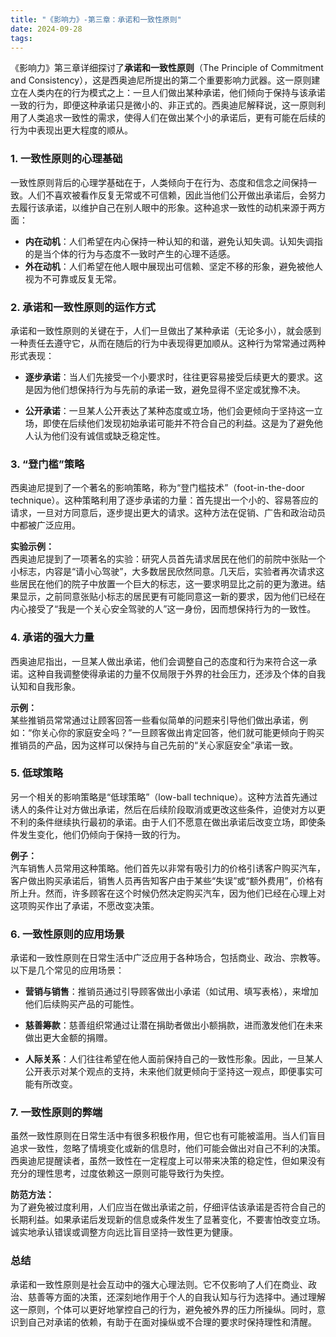 ```yaml
---
title: "《影响力》-第三章：承诺和一致性原则"
date: 2024-09-28
tags: 
---
```

《影响力》第三章详细探讨了**承诺和一致性原则**（The Principle of Commitment and Consistency），这是西奥迪尼所提出的第二个重要影响力武器。这一原则建立在人类内在的行为模式之上：一旦人们做出某种承诺，他们倾向于保持与该承诺一致的行为，即便这种承诺只是微小的、非正式的。西奥迪尼解释说，这一原则利用了人类追求一致性的需求，使得人们在做出某个小的承诺后，更有可能在后续的行为中表现出更大程度的顺从。

### 1. 一致性原则的心理基础
一致性原则背后的心理学基础在于，人类倾向于在行为、态度和信念之间保持一致。人们不喜欢被看作反复无常或不可信赖，因此当他们公开做出承诺后，会努力去履行该承诺，以维护自己在别人眼中的形象。这种追求一致性的动机来源于两方面：
- **内在动机**：人们希望在内心保持一种认知的和谐，避免认知失调。认知失调指的是当个体的行为与态度不一致时产生的心理不适感。
- **外在动机**：人们希望在他人眼中展现出可信赖、坚定不移的形象，避免被他人视为不可靠或反复无常。

### 2. 承诺和一致性原则的运作方式
承诺和一致性原则的关键在于，人们一旦做出了某种承诺（无论多小），就会感到一种责任去遵守它，从而在随后的行为中表现得更加顺从。这种行为常常通过两种形式表现：

- **逐步承诺**：当人们先接受一个小要求时，往往更容易接受后续更大的要求。这是因为他们想保持行为与先前的承诺一致，避免显得不坚定或犹豫不决。
  
- **公开承诺**：一旦某人公开表达了某种态度或立场，他们会更倾向于坚持这一立场，即使在后续他们发现初始承诺可能并不符合自己的利益。这是为了避免他人认为他们没有诚信或缺乏稳定性。

### 3. “登门槛”策略
西奥迪尼提到了一个著名的影响策略，称为“登门槛技术”（foot-in-the-door technique）。这种策略利用了逐步承诺的力量：首先提出一个小的、容易答应的请求，一旦对方同意后，逐步提出更大的请求。这种方法在促销、广告和政治动员中都被广泛应用。

**实验示例：**  
西奥迪尼提到了一项著名的实验：研究人员首先请求居民在他们的前院中张贴一个小标志，内容是“请小心驾驶”，大多数居民欣然同意。几天后，实验者再次请求这些居民在他们的院子中放置一个巨大的标志，这一要求明显比之前的更为激进。结果显示，之前同意张贴小标志的居民更有可能同意这一新的要求，因为他们已经在内心接受了“我是一个关心安全驾驶的人”这一身份，因而想保持行为的一致性。

### 4. 承诺的强大力量
西奥迪尼指出，一旦某人做出承诺，他们会调整自己的态度和行为来符合这一承诺。这种自我调整使得承诺的力量不仅局限于外界的社会压力，还涉及个体的自我认知和自我形象。

**示例：**  
某些推销员常常通过让顾客回答一些看似简单的问题来引导他们做出承诺，例如：“你关心你的家庭安全吗？”一旦顾客做出肯定回答，他们就可能更倾向于购买推销员的产品，因为这样可以保持与自己先前的“关心家庭安全”承诺一致。

### 5. 低球策略
另一个相关的影响策略是“低球策略”（low-ball technique）。这种方法首先通过诱人的条件让对方做出承诺，然后在后续阶段取消或更改这些条件，迫使对方以更不利的条件继续执行最初的承诺。由于人们不愿意在做出承诺后改变立场，即使条件发生变化，他们仍倾向于保持一致的行为。

**例子：**  
汽车销售人员常用这种策略。他们首先以非常有吸引力的价格引诱客户购买汽车，客户做出购买承诺后，销售人员再告知客户由于某些“失误”或“额外费用”，价格有所上升。然而，许多顾客在这个时候仍然决定购买汽车，因为他们已经在心理上对这项购买作出了承诺，不愿改变决策。

### 6. 一致性原则的应用场景
承诺和一致性原则在日常生活中广泛应用于各种场合，包括商业、政治、宗教等。以下是几个常见的应用场景：

- **营销与销售**：推销员通过引导顾客做出小承诺（如试用、填写表格），来增加他们后续购买产品的可能性。
  
- **慈善筹款**：慈善组织常通过让潜在捐助者做出小额捐款，进而激发他们在未来做出更大金额的捐赠。

- **人际关系**：人们往往希望在他人面前保持自己的一致性形象。因此，一旦某人公开表示对某个观点的支持，未来他们就更倾向于坚持这一观点，即便事实可能有所改变。

### 7. 一致性原则的弊端
虽然一致性原则在日常生活中有很多积极作用，但它也有可能被滥用。当人们盲目追求一致性，忽略了情境变化或新的信息时，他们可能会做出对自己不利的决策。西奥迪尼提醒读者，虽然一致性在一定程度上可以带来决策的稳定性，但如果没有充分的理性思考，过度依赖这一原则可能导致行为失控。

**防范方法：**  
为了避免被过度利用，人们应当在做出承诺之前，仔细评估该承诺是否符合自己的长期利益。如果承诺后发现新的信息或条件发生了显著变化，不要害怕改变立场。诚实地承认错误或调整方向远比盲目坚持一致性更为健康。

### 总结
承诺和一致性原则是社会互动中的强大心理法则。它不仅影响了人们在商业、政治、慈善等方面的决策，还深刻地作用于个人的自我认知与行为选择中。通过理解这一原则，个体可以更好地掌控自己的行为，避免被外界的压力所操纵。同时，意识到自己对承诺的依赖，有助于在面对操纵或不合理的要求时保持理性和清醒。